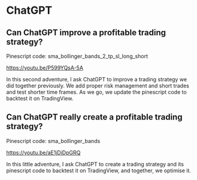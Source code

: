 # ChatGPT

Can ChatGPT improve a profitable trading strategy?
-------------
Pinescript code: sma_bollinger_bands_2_tp_sl_long_short

https://youtu.be/P599YQsA-5A

In this second adventure, I ask ChatGPT to improve a trading strategy we did together previously. We add proper risk management and short trades and test shorter time frames. As we go, we update the pinescript code to backtest it on TradingView.


Can ChatGPT really create a profitable trading strategy?
-------------
Pinescript code: sma_bollinger_bands

https://youtu.be/aE1jDiDpGRQ

In this little adventure, I ask ChatGPT to create a trading strategy and its pinescript code to backtest it on TradingView, and together, we optimise it.
